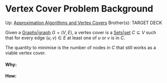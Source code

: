 # Vertex Cover Problem Background

Up: [Approximation Algorithms and Vertex Covers](approximation_algorithms_and_vertex_covers)
Brother(s):
TARGET DECK

Given a [Graphs|graph](graphs|graph) $G = (V,E)$, a vertex cover is a [Sets|set](sets|set) $C \subseteq V$ such that for every edge $(u, v) \in E$ at least one of $u$ or $v$ is in $C$.

The quantity to minimise is the number of nodes in $C$ that still works as a viable vertex cover.




































#### Why:
#### How:









